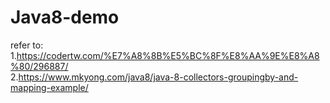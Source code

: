 # Java8-demo
refer to: <br/>
1.https://codertw.com/%E7%A8%8B%E5%BC%8F%E8%AA%9E%E8%A8%80/296887/<br/>
2.https://www.mkyong.com/java8/java-8-collectors-groupingby-and-mapping-example/
